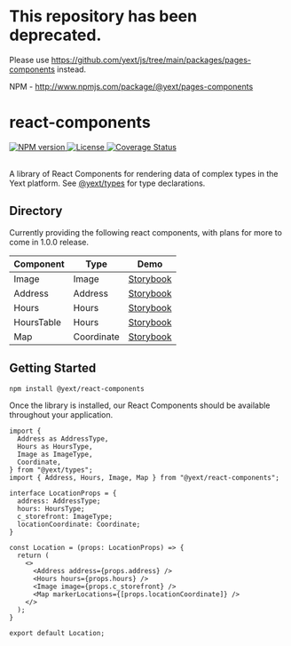 # This repository has been deprecated.
Please use https://github.com/yext/js/tree/main/packages/pages-components instead.

NPM - http://www.npmjs.com/package/@yext/pages-components

# react-components

<div>
  <a href="https://npmjs.org/package/@yext/react-components">
    <img src="https://img.shields.io/npm/v/@yext/react-components" alt="NPM version"/>
  </a>
  <a href="./LICENSE">
    <img src="https://img.shields.io/badge/License-BSD%203--Clause-blue.svg" alt="License"/>
  </a>
  <a href='https://coveralls.io/github/yext/react-components?branch=main'>
    <img src='https://coveralls.io/repos/github/yext/react-components/badge.svg?branch=main' alt='Coverage Status' />
  </a>
</div>
<br>

A library of React Components for rendering data of complex types in the Yext platform. See [@yext/types](https://github.com/yext/types) for type declarations.

## Directory

Currently providing the following react components, with plans for more to come in 1.0.0 release.

| Component  | Type       | Demo                                                                                        |
| ---------- | ---------- | ------------------------------------------------------------------------------------------- |
| Image      | Image      | [Storybook](https://leniently-relative-caiman.pgsdemo.com/?path=/story/image--primary)      |
| Address    | Address    | [Storybook](https://leniently-relative-caiman.pgsdemo.com/?path=/story/address--primary)    |
| Hours      | Hours      | [Storybook](https://leniently-relative-caiman.pgsdemo.com/?path=/story/hours--primary)      |
| HoursTable | Hours      | [Storybook](https://leniently-relative-caiman.pgsdemo.com/?path=/story/hourstable--primary) |
| Map        | Coordinate | [Storybook](https://leniently-relative-caiman.pgsdemo.com/?path=/story/mapboxmap--primary)  |

## Getting Started

```bash
npm install @yext/react-components
```

Once the library is installed, our React Components should be available throughout your application.

```tsx
import {
  Address as AddressType,
  Hours as HoursType,
  Image as ImageType,
  Coordinate,
} from "@yext/types";
import { Address, Hours, Image, Map } from "@yext/react-components";

interface LocationProps = {
  address: AddressType;
  hours: HoursType;
  c_storefront: ImageType;
  locationCoordinate: Coordinate;
}

const Location = (props: LocationProps) => {
  return (
    <>
      <Address address={props.address} />
      <Hours hours={props.hours} />
      <Image image={props.c_storefront} />
      <Map markerLocations={[props.locationCoordinate]} />
    </>
  );
}

export default Location;
```
